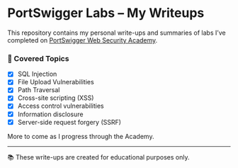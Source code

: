 # PortSwigger Labs – My Writeups

This repository contains my personal write-ups and summaries of labs I’ve completed on [PortSwigger Web Security Academy](https://portswigger.net/web-security).

### 🔐 Covered Topics

- [x] SQL Injection
- [x] File Upload Vulnerabilities
- [x] Path Traversal
- [x] Cross-site scripting (XSS)
- [x] Access control vulnerabilities
- [x] Information disclosure
- [x] Server-side request forgery (SSRF)

More to come as I progress through the Academy.

---

📚 These write-ups are created for educational purposes only.
